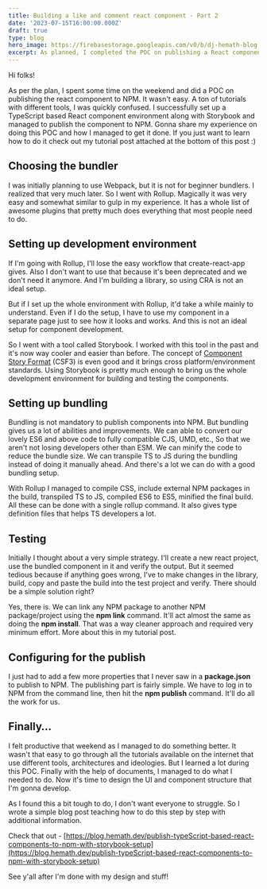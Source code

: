 ```yaml
---
title: Building a like and comment react component - Part 2
date: '2023-07-15T16:00:00.000Z'
draft: true
type: blog
hero_image: https://firebasestorage.googleapis.com/v0/b/dj-hemath-blog.appspot.com/o/blog-images%2Fbuilding-a-like-and-comment-react-component-part2.webp?alt=media&token=9c5da924-3d88-46ed-a88c-ef1dac0716cb
excerpt: As planned, I completed the POC on publishing a React component to NPM along with Storybook setup. Sharing my experience on doing this POC.
---
```


Hi folks!

As per the plan, I spent some time on the weekend and did a POC on publishing the react component to NPM. It wasn't easy. A ton of tutorials with different tools, I was quickly confused. I successfully set up a TypeScript based React component environment along with Storybook and managed to publish the component to NPM. Gonna share my experience on doing this POC and how I managed to get it done. If you just want to learn how to do it check out my tutorial post attached at the bottom of this post :)


## Choosing the bundler

I was initially planning to use Webpack, but it is not for beginner bundlers. I realized that very much later. So I went with Rollup. Magically it was very easy and somewhat similar to gulp in my experience. It has a whole list of awesome plugins that pretty much does everything that most people need to do.


## Setting up development environment

If I'm going with Rollup, I'll lose the easy workflow that create-react-app gives. Also I don't want to use that because it's been deprecated and we don't need it anymore. And I'm building a library, so using CRA is not an ideal setup.

But if I set up the whole environment with Rollup, it'd take a while mainly to understand. Even if I do the setup, I have to use my component in a separate page just to see how it looks and works. And this is not an ideal setup for component development.

So I went with a tool called Storybook. I worked with this tool in the past and it's now way cooler and easier than before. The concept of [Component Story Format](https://storybook.js.org/blog/storybook-csf3-is-here/) (CSF3) is even good and it brings cross platform/environment standards. Using Storybook is pretty much enough to bring us the whole development environment for building and testing the components.


## Setting up bundling

Bundling is not mandatory to publish components into NPM. But bundling gives us a lot of abilities and improvements. We can able to convert our lovely ES6 and above code to fully compatible CJS, UMD, etc., So that we aren't not losing developers other than ESM.  We can minify the code to reduce the bundle size. We can transpile TS to JS during the bundling instead of doing it manually ahead. And there's a lot we can do with a good bundling setup.

With Rollup I managed to compile CSS, include external NPM packages in the build, transpiled TS to JS, compiled ES6 to ES5, minified the final build. All these can be done with a single rollup command. It also gives type definition files that helps TS developers a lot.


## Testing

Initially I thought about a very simple strategy. I'll create a new react project, use the bundled component in it and verify the output. But it seemed tedious because if anything goes wrong, I've to make changes in the library, build, copy and paste the build into the test project and verify. There should be a simple solution right?

Yes, there is. We can link any NPM package to another NPM package/project using the **npm link** command. It'll act almost the same as doing the **npm install**. That was a way cleaner approach and required very minimum effort. More about this in my tutorial post.


## Configuring for the publish

I just had to add a few more properties that I never saw in a **package.json** to publish to NPM. The publishing part is fairly simple. We have to log in to NPM from the command line, then hit the **npm publish** command. It'll do all the work for us.


## Finally…

I felt productive that weekend as I managed to do something better. It wasn't that easy to go through all the tutorials available on the internet that use different tools, architectures and ideologies. But I learned a lot during this POC. Finally with the help of documents, I managed to do what I needed to do. Now it's time to design the UI and component structure that I'm gonna develop.

As I found this a bit tough to do, I don't want everyone to struggle. So I wrote a simple blog post teaching how to do this step by step with additional information.

Check that out - [https://blog.hemath.dev/publish-typeScript-based-react-components-to-npm-with-storybook-setup](https://blog.hemath.dev/publish-typeScript-based-react-components-to-npm-with-storybook-setup)

See y'all after I'm done with my design and stuff!
